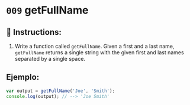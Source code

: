 # `009` getFullName

## 📝 Instructions: 

1. Write a function called `getFullName`. Given a first and a last name, `getFullName` returns a single string with the given first and last names separated by a single space.

## Ejemplo:

```Javascript
var output = getFullName('Joe', 'Smith');
console.log(output); // --> 'Joe Smith'
```